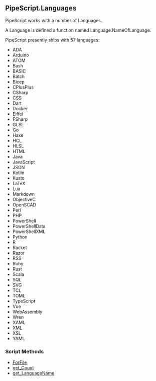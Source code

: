## PipeScript.Languages


PipeScript works with a number of Languages.

A Language is defined a function named Language.NameOfLanguage.

PipeScript presently ships with 57 languages:

* ADA
* Arduino
* ATOM
* Bash
* BASIC
* Batch
* Bicep
* CPlusPlus
* CSharp
* CSS
* Dart
* Docker
* Eiffel
* FSharp
* GLSL
* Go
* Haxe
* HCL
* HLSL
* HTML
* Java
* JavaScript
* JSON
* Kotlin
* Kusto
* LaTeX
* Lua
* Markdown
* ObjectiveC
* OpenSCAD
* Perl
* PHP
* PowerShell
* PowerShellData
* PowerShellXML
* Python
* R
* Racket
* Razor
* RSS
* Ruby
* Rust
* Scala
* SQL
* SVG
* TCL
* TOML
* TypeScript
* Vue
* WebAssembly
* Wren
* XAML
* XML
* XSL
* YAML
### Script Methods


* [ForFile](ForFile.md)
* [get_Count](get_Count.md)
* [get_LanguageName](get_LanguageName.md)
